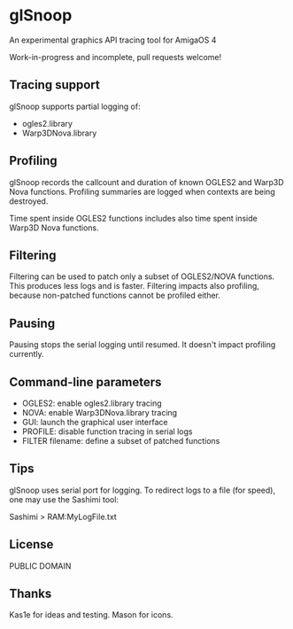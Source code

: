 # glSnoop
An experimental graphics API tracing tool for AmigaOS 4

Work-in-progress and incomplete, pull requests welcome!

## Tracing support

glSnoop supports partial logging of:

- ogles2.library
- Warp3DNova.library

## Profiling

glSnoop records the callcount and duration of known OGLES2
and Warp3D Nova functions. Profiling summaries are logged when
contexts are being destroyed.

Time spent inside OGLES2 functions includes also time spent
inside Warp3D Nova functions.

## Filtering

Filtering can be used to patch only a subset of OGLES2/NOVA
functions. This produces less logs and is faster. Filtering
impacts also profiling, because non-patched functions
cannot be profiled either.

## Pausing

Pausing stops the serial logging until resumed. It doesn't impact
profiling currently.

## Command-line parameters

- OGLES2: enable ogles2.library tracing
- NOVA: enable Warp3DNova.library tracing
- GUI: launch the graphical user interface
- PROFILE: disable function tracing in serial logs
- FILTER filename: define a subset of patched functions

## Tips

glSnoop uses serial port for logging. To redirect logs
to a file (for speed), one may use the Sashimi tool:

Sashimi > RAM:MyLogFile.txt

## License

PUBLIC DOMAIN

## Thanks

Kas1e for ideas and testing.
Mason for icons.
